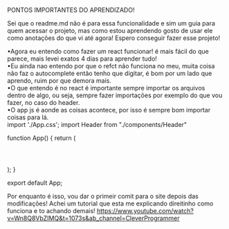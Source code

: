PONTOS IMPORTANTES DO APRENDIZADO!

Sei que o readme.md não é para essa funcionalidade e sim um guia para quem acessar o projeto, mas como estou aprendendo gosto de usar ele como anotações do que vi até agora! Espero conseguir fazer esse projeto!

•Agora eu entendo como fazer um react funcionar! é mais fácil do que parece, mais levei exatos 4 dias para aprender tudo!<br>
•Eu ainda nao entendo por que o refct não funciona no meu, muita coisa não faz o autocomplete então tenho que digitar, é bom por um lado que aprendo, ruim por que demora mais.<br>
•O que entendo é no react é importante sempre importar os arquivos dentro de algo, ou seja, sempre fazer importações por exemplo do que vou fazer, no caso do header.<br>
•O app js é aonde as coisas acontece, por isso é sempre bom importar coisas para lá.<br>
import './App.css';
import Header from "./components/Header"

function App() {
  return (
    <div className="App">
      <Header /> 
    </div>
  );
}

export default App;

Por enquanto é isso, vou dar o primeir comit para o site depois das modificações! Achei um tutorial que esta me explicando direitinho como funciona e to achando demais!
https://www.youtube.com/watch?v=Wn8Q8VbZIMQ&t=1073s&ab_channel=CleverProgrammer